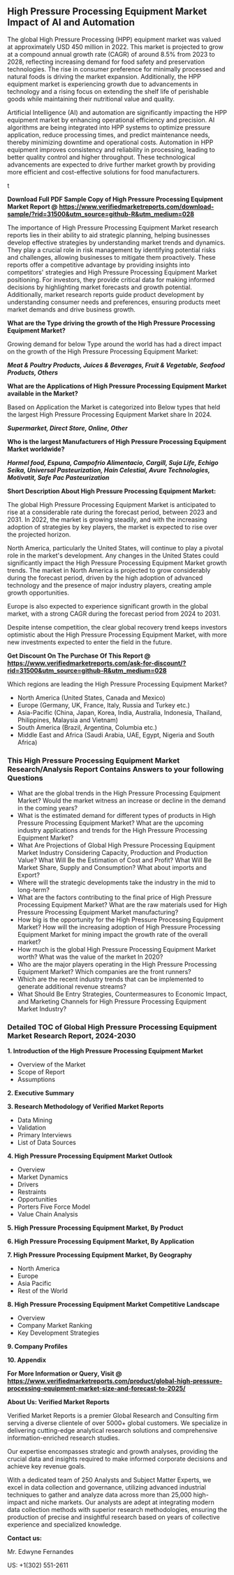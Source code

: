 <h2>High Pressure Processing Equipment Market Impact of AI and Automation</h2><p>The global High Pressure Processing (HPP) equipment market was valued at approximately USD 450 million in 2022. This market is projected to grow at a compound annual growth rate (CAGR) of around 8.5% from 2023 to 2028, reflecting increasing demand for food safety and preservation technologies. The rise in consumer preference for minimally processed and natural foods is driving the market expansion. Additionally, the HPP equipment market is experiencing growth due to advancements in technology and a rising focus on extending the shelf life of perishable goods while maintaining their nutritional value and quality.</p><p>Artificial Intelligence (AI) and automation are significantly impacting the HPP equipment market by enhancing operational efficiency and precision. AI algorithms are being integrated into HPP systems to optimize pressure application, reduce processing times, and predict maintenance needs, thereby minimizing downtime and operational costs. Automation in HPP equipment improves consistency and reliability in processing, leading to better quality control and higher throughput. These technological advancements are expected to drive further market growth by providing more efficient and cost-effective solutions for food manufacturers.</p>t</p><p id="" class=""><strong>Download Full PDF Sample Copy of High Pressure Processing Equipment Market Report @ <a href="https://www.verifiedmarketreports.com/download-sample/?rid=31500&utm_source=github-R&utm_medium=028" target="_blank">https://www.verifiedmarketreports.com/download-sample/?rid=31500&utm_source=github-R&utm_medium=028</a></strong></p><p>The importance of&nbsp;High Pressure Processing Equipment Market research reports lies in their ability to aid strategic planning, helping businesses develop effective strategies by understanding market trends and dynamics. They play a crucial role in risk management by identifying potential risks and challenges, allowing businesses to mitigate them proactively. These reports offer a competitive advantage by providing insights into competitors' strategies and High Pressure Processing Equipment Market positioning. For investors, they provide critical data for making informed decisions by highlighting market forecasts and growth potential. Additionally, market research reports guide product development by understanding consumer needs and preferences, ensuring products meet market demands and drive business growth.</p><p><strong>What are the&nbsp;Type driving the growth of the High Pressure Processing Equipment Market?</strong></p><p id="" class="">Growing demand for below Type around the world has had a direct impact on the growth of the High Pressure Processing Equipment Market:</p><em><strong>Meat & Poultry Products, Juices & Beverages, Fruit & Vegetable, Seafood Products, Others</strong></em></p><strong>What are the&nbsp;Applications&nbsp;of High Pressure Processing Equipment Market available in the Market?</strong></p><p id="" class="">Based on Application the Market is categorized into Below types that held the largest High Pressure Processing Equipment Market share In 2024.</p><em><strong>Supermarket, Direct Store, Online, Other</strong></em></p><strong>Who is the largest Manufacturers of High Pressure Processing Equipment Market worldwide?</strong></p><p><em><strong>Hormel food, Espuna, Campofrio Alimentacio, Cargill, Suja Life, Echigo Seika, Universal Pasteurization, Hain Celestial, Avure Technologies, Motivatit, Safe Pac Pasteurization</strong></em></p><p id="" class=""><strong>Short Description About High Pressure Processing Equipment Market:</strong></p><p>The global High Pressure Processing Equipment Market is anticipated to rise at a considerable rate during the forecast period, between 2023 and 2031. In 2022, the market is growing steadily, and with the increasing adoption of strategies by key players, the market is expected to rise over the projected horizon.</p><p>North America, particularly the United States, will continue to play a pivotal role in the market's development. Any changes in the United States could significantly impact the High Pressure Processing Equipment Market growth trends. The market in North America is projected to grow considerably during the forecast period, driven by the high adoption of advanced technology and the presence of major industry players, creating ample growth opportunities.</p><p>Europe is also expected to experience significant growth in the global market, with a strong CAGR during the forecast period from 2024 to 2031.</p><p>Despite intense competition, the clear global recovery trend keeps investors optimistic about the High Pressure Processing Equipment Market, with more new investments expected to enter the field in the future.</p><p id="" class=""><strong>Get Discount On The Purchase Of This Report @ <a href="https://www.verifiedmarketreports.com/ask-for-discount/?rid=31500&utm_source=github-R&utm_medium=028" target="_blank">https://www.verifiedmarketreports.com/ask-for-discount/?rid=31500&utm_source=github-R&utm_medium=028</a></strong></p>Which regions are leading the High Pressure Processing Equipment Market?</p><ul><li>North America (United States, Canada and Mexico)</li><li>Europe (Germany, UK, France, Italy, Russia and Turkey etc.)</li><li>Asia-Pacific (China, Japan, Korea, India, Australia, Indonesia, Thailand, Philippines, Malaysia and Vietnam)</li><li>South America (Brazil, Argentina, Columbia etc.)</li><li>Middle East and Africa (Saudi Arabia, UAE, Egypt, Nigeria and South Africa)</li></ul><h3 id="" class="">This High Pressure Processing Equipment Market Research/Analysis Report Contains Answers to your following Questions</h3><ul><li>What are the global trends in the High Pressure Processing Equipment Market? Would the market witness an increase or decline in the demand in the coming years?</li><li>What is the estimated demand for different types of products in High Pressure Processing Equipment Market? What are the upcoming industry applications and trends for the High Pressure Processing Equipment Market?</li><li>What Are Projections of Global High Pressure Processing Equipment Market Industry Considering Capacity, Production and Production Value? What Will Be the Estimation of Cost and Profit? What Will Be Market Share, Supply and Consumption? What about imports and Export?</li><li>Where will the strategic developments take the industry in the mid to long-term?</li><li>What are the factors contributing to the final price of High Pressure Processing Equipment Market? What are the raw materials used for High Pressure Processing Equipment Market manufacturing?</li><li>How big is the opportunity for the High Pressure Processing Equipment Market? How will the increasing adoption of High Pressure Processing Equipment Market for mining impact the growth rate of the overall market?</li><li>How much is the global High Pressure Processing Equipment Market worth? What was the value of the market In 2020?</li><li>Who are the major players operating in the High Pressure Processing Equipment Market? Which companies are the front runners?</li><li>Which are the recent industry trends that can be implemented to generate additional revenue streams?</li><li>What Should Be Entry Strategies, Countermeasures to Economic Impact, and Marketing Channels for High Pressure Processing Equipment Market Industry?</li></ul><h3 id="" class="">Detailed TOC of Global High Pressure Processing Equipment Market Research Report, 2024-2030</h3><p id="" class=""><strong>1. Introduction of the High Pressure Processing Equipment Market</strong></p><ul><li>Overview of the Market</li><li>Scope of Report</li><li>Assumptions</li></ul><p id="" class=""><strong>2. Executive Summary</strong></p><p id="" class=""><strong>3. Research Methodology of Verified Market Reports</strong></p><ul><li>Data Mining</li><li>Validation</li><li>Primary Interviews</li><li>List of Data Sources</li></ul><p id="" class=""><strong>4. High Pressure Processing Equipment Market Outlook</strong></p><ul><li>Overview</li><li>Market Dynamics</li><li>Drivers</li><li>Restraints</li><li>Opportunities</li><li>Porters Five Force Model</li><li>Value Chain Analysis</li></ul><p id="" class=""><strong>5. High Pressure Processing Equipment Market, By Product</strong></p><p id="" class=""><strong>6. High Pressure Processing Equipment Market, By Application</strong></p><p id="" class=""><strong>7. High Pressure Processing Equipment Market, By Geography</strong></p><ul><li>North America</li><li>Europe</li><li>Asia Pacific</li><li>Rest of the World</li></ul><p id="" class=""><strong>8. High Pressure Processing Equipment Market Competitive Landscape</strong></p><ul><li>Overview</li><li>Company Market Ranking</li><li>Key Development Strategies</li></ul><p id="" class=""><strong>9. Company Profiles</strong></p><p id="" class=""><strong>10. Appendix</strong></p><p id="" class=""><strong>For More Information or Query, Visit @ <a href="https://www.verifiedmarketreports.com/product/global-high-pressure-processing-equipment-market-size-and-forecast-to-2025/" target="_blank">https://www.verifiedmarketreports.com/product/global-high-pressure-processing-equipment-market-size-and-forecast-to-2025/</a></strong></p><p id="" class=""><strong>About Us: Verified Market Reports</strong></p><p id="" class="">Verified Market Reports is a premier Global Research and Consulting firm serving a diverse clientele of over 5000+ global customers. We specialize in delivering cutting-edge analytical research solutions and comprehensive information-enriched research studies.</p><p id="" class="">Our expertise encompasses strategic and growth analyses, providing the crucial data and insights required to make informed corporate decisions and achieve key revenue goals.</p><p id="" class="">With a dedicated team of 250 Analysts and Subject Matter Experts, we excel in data collection and governance, utilizing advanced industrial techniques to gather and analyze data across more than 25,000 high-impact and niche markets. Our analysts are adept at integrating modern data collection methods with superior research methodologies, ensuring the production of precise and insightful research based on years of collective experience and specialized knowledge.</p><p id="" class=""><strong>Contact us:</strong></p><p id="" class="">Mr. Edwyne Fernandes</p><p id="" class="">US: +1(302) 551-2611</p>